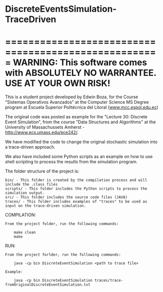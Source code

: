 # DiscreteEventsSimulation-TraceDriven

=====================================================
WARNING:
    This software comes with ABSOLUTELY NO WARRANTEE.
    USE AT YOUR OWN RISK!
=====================================================

This is a student project developed by Edwin Boza, for the Course "Sistemas Operativos Avanzados" at the 
Computer Science MS Degree program at Escuela Superior Politécnica del Litoral (www.mcc.espol.edu.ec)

The original code was posted as example for the "Lecture 30: Discrete Event Simulation",
from the course "Data Structures and Algorithms" at the University of Massachussets 
Amherst - http://www.ecs.umass.edu/ece242/.

We have modified the code to change the original stochastic simulation into a trace-driven
approach.  

We also have included some Python scripts as an example on how to use shell scripting to process
the results from the simulation program.

The folder structure of the project is:

	bin/ - This folder is created by the compilation process and will include the .class files
	scripts/ - This folder includes the Python scripts to process the simulation output.
	src/ - This folder includes the source code files (JAVA)
	traces/ - This folder includes examples of "traces" to be used as input on the trace-driven simulation.


COMPILATION:

	From the project folder, run the following commands:

		make clean
		make

RUN:

	From the project forlder, run the following commands:

		java -cp bin DiscreteEventSimulation <path to trace file>

	Example:

		java -cp bin DiscreteEventSimulation traces/trace-fromOriginalDiscreteEventSimulation.txt


